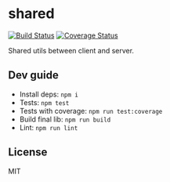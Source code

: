 # shared

[![Build Status](https://api.travis-ci.org/wearekickback/shared.svg?branch=master)](https://travis-ci.org/wearekickback/shared)
[![Coverage Status](https://coveralls.io/repos/github/wearekickback/shared/badge.svg?branch=master)](https://coveralls.io/github/wearekickback/shared?branch=master)

Shared utils between client and server.

## Dev guide

* Install deps: `npm i`
* Tests: `npm test`
* Tests with coverage: `npm run test:coverage`
* Build final lib: `npm run build`
* Lint: `npm run lint`

## License

MIT
